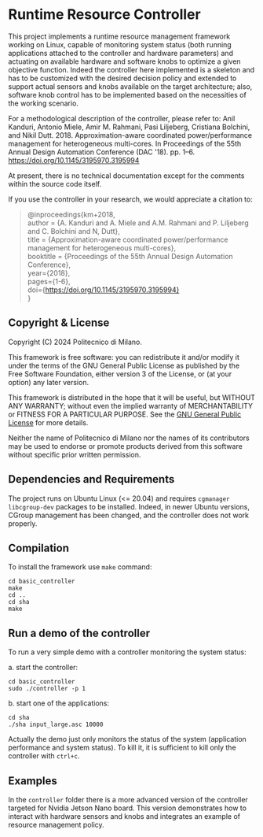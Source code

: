 # Runtime Resource Controller
This project implements a runtime resource management framework working on Linux, capable of monitoring system status (both running applications attached to the controller and hardware parameters) and actuating on available hardware and software knobs to optimize a given objective function. Indeed the controller here implemented is a skeleton and has to be customized with the desired decision policy and extended to support actual sensors and knobs available on the target architecture; also, software knob control has to be implemented based on the necessities of the working scenario.

For a methodological description of the controller, please refer to:
Anil Kanduri, Antonio Miele, Amir M. Rahmani, Pasi Liljeberg, Cristiana Bolchini, and Nikil Dutt. 2018. Approximation-aware coordinated power/performance management for heterogeneous multi-cores. In Proceedings of the 55th Annual Design Automation Conference (DAC '18). pp. 1–6. https://doi.org/10.1145/3195970.3195994

At present, there is no technical documentation except for the comments within the source code itself.

If you use the controller in your research, we would appreciate a citation to:

>@inproceedings{km+2018,<br>
>  author = {A. Kanduri and A. Miele and A.M. Rahmani and P. Liljeberg and C. Bolchini and N, Dutt},<br>
>  title = {Approximation-aware coordinated power/performance management for heterogeneous multi-cores},<br>
>  booktitle = {Proceedings of the 55th Annual Design Automation Conference},<br>
>  year={2018},<br>
>  pages={1-6},<br>
>  doi={https://doi.org/10.1145/3195970.3195994}<br>
>}


## Copyright & License

Copyright (C) 2024 Politecnico di Milano.

This framework is free software: you can redistribute it and/or modify it under the terms of the GNU General Public License as published by the Free Software Foundation, either version 3 of the License, or (at your option) any later version.

This framework is distributed in the hope that it will be useful, but WITHOUT ANY WARRANTY; without even the implied warranty of MERCHANTABILITY or FITNESS FOR A PARTICULAR PURPOSE. See the [GNU General Public License](https://www.gnu.org/licenses/) for more details.

Neither the name of Politecnico di Milano nor the names of its contributors may be used to endorse or promote products derived from this software without specific prior written permission.

## Dependencies and Requirements 
The project runs on Ubuntu Linux (<= 20.04) and requires ``cgmanager libcgroup-dev`` packages to be installed. Indeed, in newer Ubuntu versions, CGroup management has been changed, and the controller does not work properly.

## Compilation 

To install the framework use ``make`` command:
```
cd basic_controller
make
cd ..
cd sha
make
```

## Run a demo of the controller

To run a very simple demo with a controller monitoring the system status:

a. start the controller:
```
cd basic_controller
sudo ./controller -p 1
```

b. start one of the applications:
```
cd sha
./sha input_large.asc 10000
```

Actually the demo just only monitors the status of the system (application performance and system status). To kill it, it is sufficient to kill only the controller with ``ctrl+c``. 


## Examples

In the ``controller`` folder there is a more advanced version of the controller targeted for Nvidia Jetson Nano board. This version demonstrates how to interact with hardware sensors and knobs and integrates an example of resource management policy.


